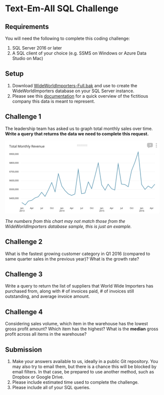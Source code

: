 # Text-Em-All SQL Challenge

## Requirements

You will need the following to complete this coding challenge:

1. SQL Server 2016 or later
2. A SQL client of your choice (e.g. SSMS on Windows or Azure Data Studio on Mac)

## Setup

1. Download [WideWorldImporters-Full.bak](https://github.com/Microsoft/sql-server-samples/releases/download/wide-world-importers-v1.0/WideWorldImporters-Full.bak) and use to create the WideWorldImporters database on your SQL Server instance.
2. Please see this [documentation](https://docs.microsoft.com/en-us/sql/samples/wide-world-importers-what-is?view=sql-server-ver15) for a quick overview of the fictitious company this data is meant to represent.

## Challenge 1

The leadership team has asked us to graph total monthly sales over time. **Write a query that returns the data we need to complete this request.**

![chart-example](readme_assets/chart_example.png)

*The numbers from this chart may not match those from the WideWorldImporters database sample, this is just an example.*

## Challenge 2

What is the fastest growing customer category in Q1 2016 (compared to same quarter sales in the previous year)? What is the growth rate?

## Challenge 3

Write a query to return the list of suppliers that World Wide Importers has purchased from, along with # of invoices paid, # of invoices still outstanding, and average invoice amount.

## Challenge 4
Considering sales volume, which item in the warehouse has the lowest gross profit amount? Which item has the highest? What is the **median** gross profit across all items in the warehouse?

## Submission

1. Make your answers available to us, ideally in a public Git repository. You
   may also try to email them, but there is a
   chance this will be blocked by email filters. In that case, be prepared to use another
   method, such as Dropbox or Google Drive.
2. Please include estimated time used to complete the challenge.
3. Please include all of your SQL queries.
